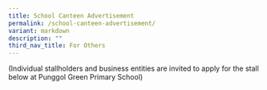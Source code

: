 ```yaml
---
title: School Canteen Advertisement
permalink: /school-canteen-advertisement/
variant: markdown
description: ""
third_nav_title: For Others
---
```

(Individual stallholders and business entities are invited to apply for the stall below at Punggol Green Primary School)